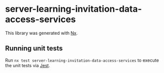 # server-learning-invitation-data-access-services

This library was generated with [Nx](https://nx.dev).

## Running unit tests

Run `nx test server-learning-invitation-data-access-services` to execute the unit tests via [Jest](https://jestjs.io).

